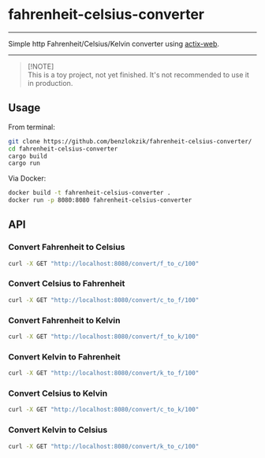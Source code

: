 # fahrenheit-celsius-converter

---

Simple http Fahrenheit/Celsius/Kelvin converter using [actix-web](https://actix.rs/).

---

> [!NOTE]\
> This is a toy project, not yet finished. It's not recommended to use it in production.


## Usage

From terminal:

```bash
git clone https://github.com/benzlokzik/fahrenheit-celsius-converter/
cd fahrenheit-celsius-converter
cargo build
cargo run
```

Via Docker:

```bash
docker build -t fahrenheit-celsius-converter .
docker run -p 8080:8080 fahrenheit-celsius-converter
```

## API

### Convert Fahrenheit to Celsius

```bash
curl -X GET "http://localhost:8080/convert/f_to_c/100"
```

### Convert Celsius to Fahrenheit

```bash
curl -X GET "http://localhost:8080/convert/c_to_f/100"
```

### Convert Fahrenheit to Kelvin

```bash
curl -X GET "http://localhost:8080/convert/f_to_k/100"
```

### Convert Kelvin to Fahrenheit

```bash
curl -X GET "http://localhost:8080/convert/k_to_f/100"
```

### Convert Celsius to Kelvin

```bash
curl -X GET "http://localhost:8080/convert/c_to_k/100"
```

### Convert Kelvin to Celsius

```bash
curl -X GET "http://localhost:8080/convert/k_to_c/100"
```
